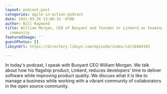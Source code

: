 ```yaml
---
layout: podcast-post
categories: agile-in-action-podcast
date: 2021-03-26 13:06:33 -0700
author: Bill Raymond
title: William Morgan, CEO of Bouyant and founder or Linkerd on teaming with the opensource
  community
featuredImage: ''
guestPhotos: []
libsynUrl: https://directory.libsyn.com/episode/index/id/18484103

---
```

In today's podcast, I speak with Buoyant CEO William Morgan. We talk about how his flagship product, Linkerd, reduces developers' time to deliver software while improving product quality. We discuss what it is like to manage a business while working with a vibrant community of collaborators in the open source community.